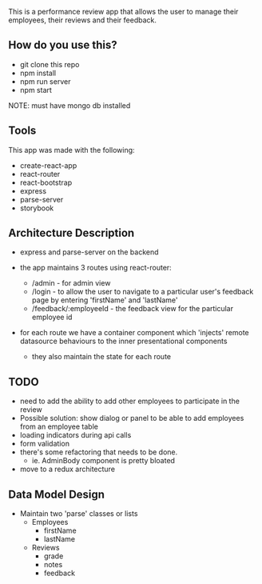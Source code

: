 This is a performance review app that allows the user to manage their employees, their reviews and their feedback.

## How do you use this?
* git clone this repo
* npm install
* npm run server
* npm start

NOTE: must have mongo db installed

## Tools
This app was made with the following:
* create-react-app
* react-router
* react-bootstrap
* express
* parse-server
* storybook

## Architecture Description
* express and parse-server on the backend

* the app maintains 3 routes using react-router:
  * /admin - for admin view
  * /login - to allow the user to navigate to a particular user's feedback page by entering 'firstName' and 'lastName'
  * /feedback/:employeeId - the feedback view for the particular employee id

* for each route we have a container component which 'injects' remote datasource behaviours to the inner presentational components
  * they also maintain the state for each route

## TODO
*  need to add the ability to add other employees to participate in the review
  * Possible solution: show dialog or panel to be able to add employees from an employee table
* loading indicators during api calls
* form validation
* there's some refactoring that needs to be done.
  * ie. AdminBody component is pretty bloated
* move to a redux architecture

## Data Model Design
* Maintain two 'parse' classes or lists
  * Employees
    * firstName
    * lastName
  * Reviews
    * grade
    * notes
    * feedback
